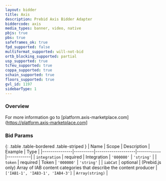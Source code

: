 ```yaml
---
layout: bidder
title: Axis
description: Prebid Axis Bidder Adapter
biddercode: axis
media_types: banner, video, native
pbjs: true
pbs: true
safeframes_ok: true
fpd_supported: false
multiformat_supported: will-not-bid
ortb_blocking_supported: partial
usp_supported: true
tcfeu_supported: true
coppa_supported: true
schain_supported: true
floors_supported: true
gvl_id: 1197
sidebarType: 1
---
```


### Overview

For more information go to [platform.axis-marketplace.com](https://platform.axis-marketplace.com]

### Bid Params

{: .table .table-bordered .table-striped }
| Name          | Scope    | Description        | Example    | Type       |
|---------------|----------|--------------------|------------|------------|
| `integration` | required | Integration        | `'000000'` | `'string'` |
| `token`       | required | Token              | `'000000'` | `'string'` |
| `iabCat`      | optional | (Prebid.js only) Array of IAB content categories that describe the content producer | `['IAB1-1', 'IAB3-1', 'IAB4-3']` | `Array(string)` |
